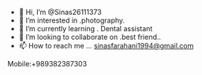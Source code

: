 - 👋 Hi, I’m @Sinas26111373
- 👀 I’m interested in .photography.
- 🌱 I’m currently learning . Dental assistant
- 💞️ I’m looking to collaborate on .best friend..
- 📫 How to reach me ... sinasfarahani1994@gmail.com


Mobile:+989382387303

<!---
Sinas26111373/Sinas26111373 is a ✨ special ✨ repository because its `README.md` (this file) appears on your GitHub profile.
You can click the Preview link to take a look at your changes.
--->
